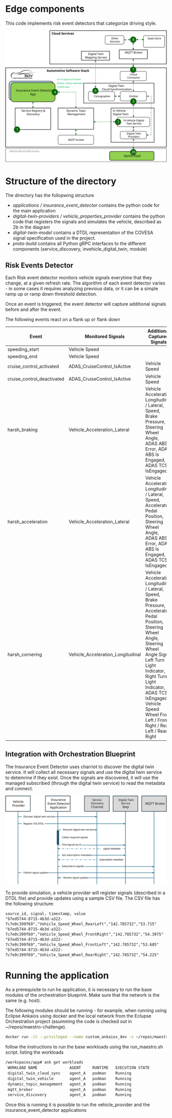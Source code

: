 <!--
SPDX-FileCopyrightText: 2023 Contributors to the Eclipse Foundation

See the NOTICE file(s) distributed with this work for additional
information regarding copyright ownership.

Licensed under the Apache License, Version 2.0 (the "License");
you may not use this file except in compliance with the License.
You may obtain a copy of the License at

     http://www.apache.org/licenses/LICENSE-2.0

Unless required by applicable law or agreed to in writing, software
distributed under the License is distributed on an "AS IS" BASIS,
WITHOUT WARRANTIES OR CONDITIONS OF ANY KIND, either express or implied.
See the License for the specific language governing permissions and
limitations under the License.

SPDX-License-Identifier: Apache-2.0
-->
# Edge components

This code implements risk event detectors that categorize driving style.

![Edge Overview](/docs/images/edge-overview.svg)

# Structure of the directory

The directory has the follopwing structure

- *applications / insurance_event_detector* contains the python code for the main application
- *digital-twin-providers / vehicle_properties_provider* contains the python code that registers the signals and simulates the vehicle, described as 2b in the diagram
- *digital-twin-model* contains a DTDL representation of the COVESA signal specification used in the project.
- *proto-build* contains all Python gRPC interfaces to the different components (service_discovery, invehicle_digital_twin, module)

## Risk Events Detector

Each Risk event detector monitors vehicle signals everytime that they change, at a given refresh rate. The algorithm of each event detector varies - in some cases it requires analyzing previous data, or it can be a simple ramp up or ramp down threshold detection.

Once an event is triggered, the event detector will capture additional signals before and after the event.

The following events react on a flank up or flank down

| Event             | Monitored Signals             |   Additional Captured Signals    |
|-------------------|-------------------------------|-----------------------|
| speeding_start | Vehicle Speed    | 
| speeding_end | Vehicle Speed |
| cruise_control_activated |ADAS_CruiseControl_IsActive | Vehicle Speed
| cruise_control_deactivated | ADAS_CruiseControl_IsActive | Vehicle Speed
| harsh_braking | Vehicle_Acceleration_Lateral | Vehicle Acceleration Longitudinal / Lateral, Speed, Brake Pressure, Steering Wheel Angle, ADAS ABS Error, ADAS ABS Is Engaged, ADAS TCS IsEngaged
| harsh_acceleration | Vehicle_Acceleration_Lateral | Vehicle Acceleration Longitudinal / Lateral, Speed, Accelerator Pedal Position, Steering Wheel Angle, ADAS ABS Error, ADAS ABS Is Engaged, ADAS TCS IsEngaged
| harsh_cornering | Vehicle_Acceleration_Longitudinal | Vehicle Acceleration Longitudinal / Lateral, Speed, Brake Pressure, Accelerator Pedal Position, Steering Wheel Angle, Steering Wheel Angle Sign, Left Turn Light Indicator, Right Turn Light Indicator, ADAS TCS IsEngaged. Vehicle Speed Wheel Front Left / Front Right / Rear Left / Rear Right

## Integration with Orchestration Blueprint

The Insurance Event Detector uses charriot to discover the digital twin service. It will collect all necessary signals and use the digital twin service to detemrine if they exist. Once the signals are discovered, it will use the managed subscribed (through the digital twin service) to read the metadata and connect.

![Edge Overview](/docs/images/eclipse-orchestration-integration.svg)

To provide simulation, a vehicle provider will register signals (described in a DTDL file) and provide updates using a sample CSV file. The CSV file has the following structure:

``` csv
source_id, signal, timestamp, value
"b7ed5744-8715-4b3d-a322-7c7e0c399f69","Vehicle_Speed_Wheel_RearLeft","142.785732","53.715"
"b7ed5744-8715-4b3d-a322-7c7e0c399f69","Vehicle_Speed_Wheel_FrontRight","142.785732","54.3975"
"b7ed5744-8715-4b3d-a322-7c7e0c399f69","Vehicle_Speed_Wheel_FrontLeft","142.785732","53.685"
"b7ed5744-8715-4b3d-a322-7c7e0c399f69","Vehicle_Speed_Wheel_RearRight","142.785732","54.225"
```

# Running the application

As a prerequisite to run he application, it is necessary to run the base modules of the orchestration blueprint. Make sure that the network is the same (e.g. host).

The following modules should be running - for example, when running using Eclipse Ankaios using docker and the local network from the Eclupse Orchestration project (asumming the code is checked out in ~/repos/maestro-challenge).

``` bash
docker run -it --privileged --name custom_ankaios_dev -v ~/repos/maestro-challenge/eclipse-ankaios:/workspaces/app -v ~/repos/maestro-challenge/in-vehicle-stack:/workspaces/app/in-vehicle-stack --network host -p 25551:25551 --workdir /workspaces/app custom-ankaios-dev:0.1  /bin/bash
```

follow the instructions to run the base workloads using the run_maestro.sh script. listing the workloads

```bash
/workspaces/app# ank get workloads
 WORKLOAD NAME              AGENT     RUNTIME   EXECUTION STATE
 digital_twin_cloud_sync    agent_A   podman    Running
 digital_twin_vehicle       agent_A   podman    Running
 dynamic_topic_management   agent_A   podman    Running
 mqtt_broker                agent_A   podman    Running
 service_discovery          agent_A   podman    Running
```

Once this is running it is possible to run the vehicle_provider and the insurance_event_detector applications


